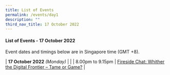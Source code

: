```yaml
---
title: List of Events
permalink: /events/day1
description: ""
third_nav_title: 17 October 2022
---
```

#### **List of Events - 17 October 2022**

Event dates and timings below are in Singapore time (GMT +8). 

| **17 October 2022** *(Monday)*    |                                                                                                |
| 8.00pm to 9.15pm              | [Fireside Chat: Whither the Digital Frontier – Tame or Game?](/events/fireside-chat)                                                                                  |